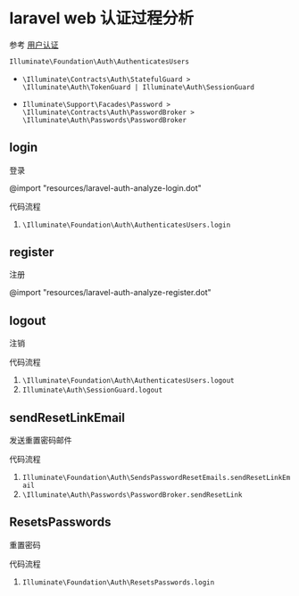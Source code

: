 # laravel web 认证过程分析

参考 [用户认证](https://laravel-china.org/docs/5.3/authentication)

```PHP
Illuminate\Foundation\Auth\AuthenticatesUsers
```

* `\Illuminate\Contracts\Auth\StatefulGuard > \Illuminate\Auth\TokenGuard | Illuminate\Auth\SessionGuard`

* `Illuminate\Support\Facades\Password > \Illuminate\Contracts\Auth\PasswordBroker > \Illuminate\Auth\Passwords\PasswordBroker`

## login

登录

@import "resources/laravel-auth-analyze-login.dot"

代码流程

1. `\Illuminate\Foundation\Auth\AuthenticatesUsers.login`


## register

注册

@import "resources/laravel-auth-analyze-register.dot"

## logout

注销

代码流程

1. `\Illuminate\Foundation\Auth\AuthenticatesUsers.logout`
2. `Illuminate\Auth\SessionGuard.logout`

## sendResetLinkEmail

发送重置密码邮件

代码流程

1. `Illuminate\Foundation\Auth\SendsPasswordResetEmails.sendResetLinkEmail`
2. `\Illuminate\Auth\Passwords\PasswordBroker.sendResetLink`

## ResetsPasswords

重置密码

代码流程

1. `Illuminate\Foundation\Auth\ResetsPasswords.login`
